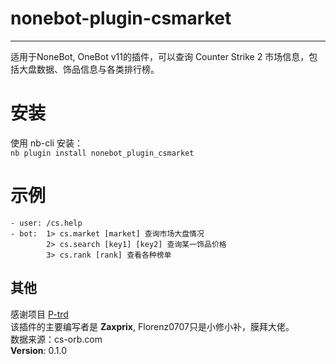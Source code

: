 # nonebot-plugin-csmarket  
***  
适用于NoneBot, OneBot v11的插件，可以查询 Counter Strike 2 市场信息，包括大盘数据、饰品信息与各类排行榜。  
# 安装  
使用 nb-cli 安装：  
`nb plugin install nonebot_plugin_csmarket`  
# 示例  
```
- user: /cs.help  
- bot:  1> cs.market [market] 查询市场大盘情况
        2> cs.search [key1] [key2] 查询某一饰品价格
        3> cs.rank [rank] 查看各种榜单
```
## 其他  
感谢项目 [P-trd](https://github.com/7dul2/P-trd)  
该插件的主要编写者是 **Zaxprix**, Florenz0707只是小修小补，膜拜大佬。  
数据来源：cs-orb.com  
**Version**: 0.1.0
